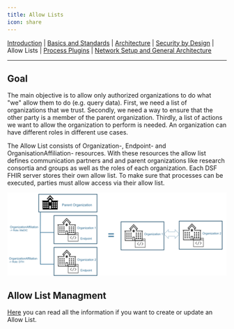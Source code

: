 ```yaml
---
title: Allow Lists
icon: share
---
```

 [Introduction](introduction.md) | [Basics and Standards](basics.md) | [Architecture](architecture.md) | [Security by Design](securityDesign.md) | Allow Lists | [Process Plugins](process-plugins.md) | [Network Setup and General Architecture](networkSetup.md)

---

## Goal
The main objective is to allow only authorized organizations to do what "we" allow them to do (e.g. query data).
First, we need a list of organizations that we trust. Secondly, we need a way to ensure that the other party is a member of the parent organization. Thirdly, a list of actions we want to allow the organization to perform is needed. An organization can have different roles in different use cases. 

The Allow List consists of Organization-, Endpoint- and OrganisationAffiliation- resources. With these resources the allow list defines communication partners and and parent organizations like research consortia and groups as well as the roles of each organization. Each DSF FHIR server stores their own allow list. To make sure that processes can be executed, parties must allow access via their allow list.

![Architecture](/photos/info/allowList/allowList-architecture.png)

## Allow List Managment
[Here](/stable/maintain/allowList-mgm.md) you can read all the information if you want to create or update an Allow List.
